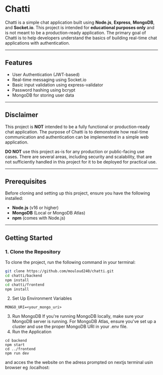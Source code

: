 # Chatti

Chatti is a simple chat application built using **Node.js**, **Express**, **MongoDB**, and **Socket.io**. This project is intended for **educational purposes only** and is not meant to be a production-ready application. The primary goal of Chatti is to help developers understand the basics of building real-time chat applications with authentication.

---

## Features
- User Authentication (JWT-based)
- Real-time messaging using Socket.io
- Basic input validation using express-validator
- Password hashing using bcrypt
- MongoDB for storing user data

---

## Disclaimer
This project is **NOT** intended to be a fully functional or production-ready chat application. The purpose of Chatti is to demonstrate how real-time communication and authentication can be implemented in a simple web application.

**DO NOT** use this project as-is for any production or public-facing use cases. There are several areas, including security and scalability, that are not sufficiently handled in this project for it to be deployed for practical use.

---

## Prerequisites

Before cloning and setting up this project, ensure you have the following installed:

- **Node.js** (v16 or higher)
- **MongoDB** (Local or MongoDB Atlas)
- **npm** (comes with Node.js)

---

## Getting Started

### 1. Clone the Repository

To clone the project, run the following command in your terminal:

```bash
git clone https://github.com/mouloud240/chatti.git
cd chatti/backend
npm install
cd chatti/frontend
npm install
```
2. Set Up Environment Variables
 ```
MONGO_URI=<your_mongo_uri>
```
3. Run MongoDB
If you're running MongoDB locally, make sure your MongoDB server is running. For MongoDB Atlas, ensure you've set up a cluster and use the proper MongoDB URI in your .env file.
4. Run the Application
 ```
cd backend
npm start
cd ../frontend
npm run dev
```
and acces the the website on the adress prompted on nextjs terminal usin browser eg :localhost:<port>
